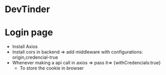 # DevTinder
 
# Login page
- Install Axios 
- Install cors in backend => add middleware  with configurations: origin,credencial-true
- Whenever making a api call in axios => pass it=> {withCredencials:true}
   - To store the cookie in browser 
